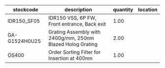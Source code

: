 |stockcode|description|quantity|location|
|---------|-----------|--------|--------|
|IDR150_SF05|IDR150 VSS, 6P FW, Front entrance, Back exit|1.00||
|GA-G1524H0U25|Grating Assembly with 2400g/mm, 250nm Blazed Holog Grating|2.00||
|OS400|Order Sorting Filter for Insertion at 400nm|1.00||
